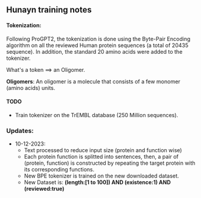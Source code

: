 ## Hunayn training notes

#### Tokenization:
Following ProGPT2, the tokenization is done using the Byte-Pair Encoding algorithm on all the reviewed Human protein sequences (a total of 20435 sequence). In addition, the standard 20 amino acids were added to the tokenizer.

What's a token $\implies$ an Oligomer.

**Oligomers**: An oligomer is a molecule that consists of a few monomer (amino acids) units.

#### TODO
- Train tokenizer on the TrEMBL database (250 Million sequences).

### Updates:
- 10-12-2023:
    - Text processed to reduce input size (protein and function wise)
    - Each protein function is splitted into sentences, then, a pair of (protein, function) is constructed
    by repeating the target protein with its corresponding functions.
    - New BPE tokenizer is trained on the new downloaded dataset.
    - New Dataset is: **(length:[1 to 100]) AND (existence:1) AND (reviewed:true)**
